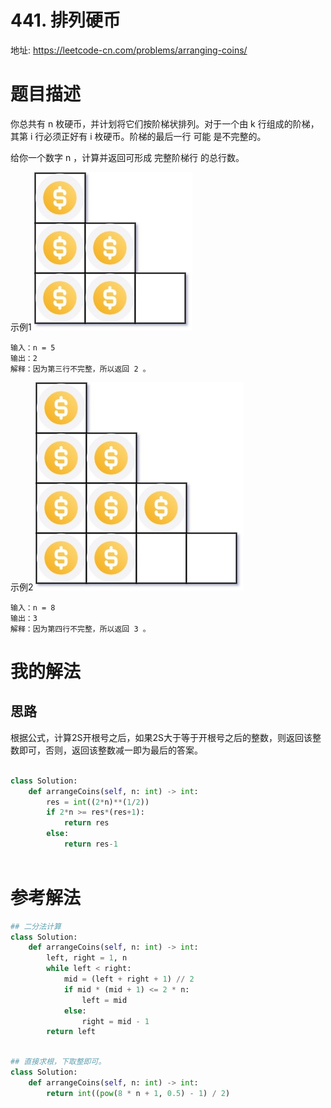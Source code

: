 # 441. 排列硬币
地址: https://leetcode-cn.com/problems/arranging-coins/

# 题目描述
你总共有 n 枚硬币，并计划将它们按阶梯状排列。对于一个由 k 行组成的阶梯，其第 i 行必须正好有 i 枚硬币。阶梯的最后一行 可能 是不完整的。

给你一个数字 n ，计算并返回可形成 完整阶梯行 的总行数。

示例1
![img](../pic/441_1.jpg)
```
输入：n = 5
输出：2
解释：因为第三行不完整，所以返回 2 。

```


示例2
![img](../pic/441_2.jpg)
```
输入：n = 8
输出：3
解释：因为第四行不完整，所以返回 3 。

```


# 我的解法
## 思路

根据公式，计算2S开根号之后，如果2S大于等于开根号之后的整数，则返回该整数即可，否则，返回该整数减一即为最后的答案。

```python

class Solution:
    def arrangeCoins(self, n: int) -> int:
        res = int((2*n)**(1/2))
        if 2*n >= res*(res+1):
            return res
        else:
            return res-1
        


```

# 参考解法
```python
## 二分法计算
class Solution:
    def arrangeCoins(self, n: int) -> int:
        left, right = 1, n
        while left < right:
            mid = (left + right + 1) // 2
            if mid * (mid + 1) <= 2 * n:
                left = mid
            else:
                right = mid - 1
        return left

```


```python

## 直接求根，下取整即可。
class Solution:
    def arrangeCoins(self, n: int) -> int:
        return int((pow(8 * n + 1, 0.5) - 1) / 2)



```